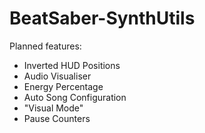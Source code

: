 # BeatSaber-SynthUtils

Planned features:
- Inverted HUD Positions
- Audio Visualiser
- Energy Percentage
- Auto Song Configuration
- "Visual Mode"
- Pause Counters
